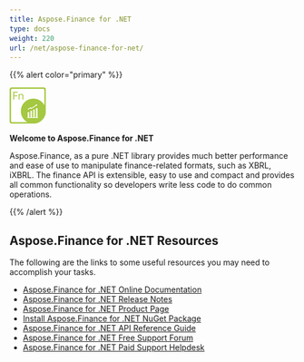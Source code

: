 ```yaml
---
title: Aspose.Finance for .NET
type: docs
weight: 220
url: /net/aspose-finance-for-net/
---
```


{{% alert color="primary" %}} 

**![todo:image_alt_text](home_22.png)**

**Welcome to Aspose.Finance for .NET**

Aspose.Finance, as a pure .NET library provides much better performance and ease of use to manipulate finance-related formats, such as XBRL, iXBRL. The finance API is extensible, easy to use and compact and provides all common functionality so developers write less code to do common operations.

{{% /alert %}} 
## **Aspose.Finance for .NET Resources**
The following are the links to some useful resources you may need to accomplish your tasks.

- [Aspose.Finance for .NET Online Documentation](/finance/net/)
- [Aspose.Finance for .NET Release Notes](/finance/net/releate-notes/)
- [Aspose.Finance for .NET Product Page](https://products.aspose.com/finance)
- [Install Aspose.Finance for .NET NuGet Package](http://docs.aspose.com)
- [Aspose.Finance for .NET API Reference Guide](http://docs.aspose.com)
- [Aspose.Finance for .NET Free Support Forum](http://docs.aspose.com)
- [Aspose.Finance for .NET Paid Support Helpdesk](https://helpdesk.aspose.com/)
